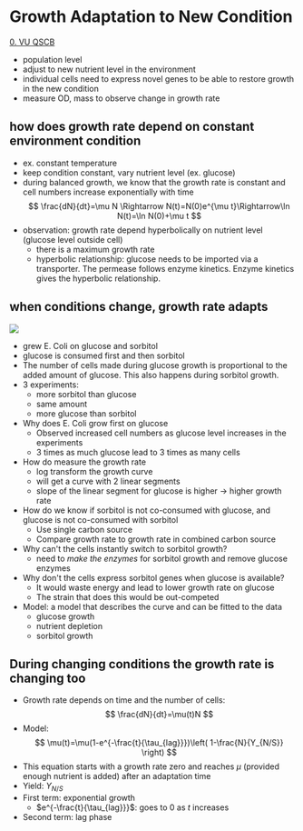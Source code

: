 # Growth Adaptation to New Condition

[0. VU QSCB](Biology/VU%20Quantitative%20Single%20Cell%20Biology/0.%20VU%20QSCB.md)

- population level
- adjust to new nutrient level in the environment
- individual cells need to express novel genes to be able to restore growth in the new condition
- measure OD, mass to observe change in growth rate

## how does growth rate depend on constant environment condition

- ex. constant temperature
- keep condition constant, vary nutrient level (ex. glucose)
- during balanced growth, we know that the growth rate is constant and cell numbers increase exponentially with time $$
\frac{dN}{dt}=\mu N \Rightarrow N(t)=N(0)e^{\mu t}\Rightarrow\ln N(t)=\ln N(0)+\mu t
$$
- observation: growth rate depend hyperbolically on nutrient level (glucose level outside cell)
	- there is a maximum growth rate
	- hyperbolic relationship: glucose needs to be imported via a transporter. The permease follows enzyme kinetics. Enzyme kinetics gives the hyperbolic relationship.

## when conditions change, growth rate adapts

![](Media/Pasted%20image%2020250613091504.png)

- grew E. Coli on glucose and sorbitol
- glucose is consumed first and then sorbitol
- The number of cells made during glucose growth is proportional to the added amount of glucose. This also happens during sorbitol growth.
- 3 experiments:
	- more sorbitol than glucose
	- same amount
	- more glucose than sorbitol
- Why does E. Coli grow first on glucose
	- Observed increased cell numbers as glucose level increases in the experiments
	- 3 times as much glucose lead to 3 times as many cells
- How do measure the growth rate
	- log transform the growth curve
	- will get a curve with 2 linear segments
	- slope of the linear segment for glucose is higher -> higher growth rate
- How do we know if sorbitol is not co-consumed with glucose, and glucose is not co-consumed with sorbitol
	- Use single carbon source
	- Compare growth rate to growth rate in combined carbon source
- Why can't the cells instantly switch to sorbitol growth?
	- need to _make the enzymes_ for sorbitol growth and remove glucose enzymes
- Why don't the cells express sorbitol genes when glucose is available?
	- It would waste energy and lead to lower growth rate on glucose
	- The strain that does this would be out-competed
- Model: a model that describes the curve and can be fitted to the data
	- glucose growth
	- nutrient depletion
	- sorbitol growth

## During changing conditions the growth rate is changing too

- Growth rate depends on time and the number of cells:
$$
\frac{dN}{dt}=\mu(t)N
$$
- Model: $$
\mu(t)=\mu(1-e^{-\frac{t}{\tau_{lag}}})\left( 1-\frac{N}{Y_{N/S}} \right)
$$
- This equation starts with a growth rate zero and reaches $\mu$ (provided enough nutrient is added) after an adaptation time
- Yield: $Y_{N /S}$
- First term: exponential growth
	- $e^{-\frac{t}{\tau_{lag}}}$: goes to 0 as $t$ increases
- Second term: lag phase